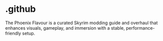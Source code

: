 # .github
The Phoenix Flavour is a curated Skyrim modding guide and overhaul that enhances visuals, gameplay, and immersion with a stable, performance-friendly setup.
